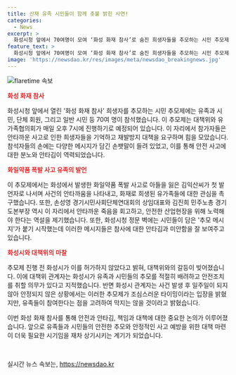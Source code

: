 ```yaml
---
title: 산재 유족 시민들이 함께 촛불 밝힌 사연!
categories:
  - News
excerpt: >
  화성시청 앞에서 70여명이 모여 ‘화성 화재 참사’로 숨진 희생자들을 추모하는 시민 추모제가 열렸다. 아리셀 리튬전지 공장 화재 사고로 희생된 유족과 시민들은 안타까운 죽음에 대한 진실과 안전 대책을 촉구했다. 이에 앞서 화성시는 추모제를 허가하지 않겠다고 밝히며 대책위와 충돌을 빚었지만, 시민들과 유족들의 안전한 추모를 위해 관심을 기울일 것을 약속했다. 해당 사고로부터의 교훈을 통해 안전한 산업현장과 인권 보호에 대한 인식을 공론화할 필요가 있다. (총 단어 수: 148)
feature_text: >
  화성시청 앞에서 70여명이 모여 ‘화성 화재 참사’로 숨진 희생자들을 추모하는 시민 추모제가 열렸다. 아리셀 리튬전지 공장 화재 사고로 희생된 유족과 시민들은 안타까운 죽음에 대한 진실과 안전 대책을 촉구했다. 이에 앞서 화성시는 추모제를 허가하지 않겠다고 밝히며 대책위와 충돌을 빚었지만, 시민들과 유족들의 안전한 추모를 위해 관심을 기울일 것을 약속했다. 해당 사고로부터의 교훈을 통해 안전한 산업현장과 인권 보호에 대한 인식을 공론화할 필요가 있다. (총 단어 수: 148)
image: 'https://newsdao.kr/res/images/meta/newsdao_breakingnews.jpg'
---
```


<p><img src="https://newsdao.kr/res/images/meta/newsdao_breakingnews.jpg" alt="flaretime 속보" /></p>

<p><b><span style="color: #ee2323;">화성 화재 참사</span></b></p>

<p>화성시청 앞에서 열린 '화성 화재 참사' 희생자를 추모하는 시민 추모제에는 유족과 시민, 단체 회원, 그리고 일반 시민 등 70여 명이 참석했습니다. 이 추모제는 대책위와 유가족협의회가 매일 오후 7시에 진행하기로 예정되어 있습니다. 이 자리에서 참가자들은 안타까운 사고로 인한 희생자들을 기억하고 재발방지 대책을 요구하며 힘을 모았습니다. 참석자들의 손에는 다양한 메시지가 담긴 손팻말이 들려 있었고, 이를 통해 안전 사고에 대한 분노와 안타김이 역력되었습니다.</p>

<p><b><span style="color: #ee2323;">화일약품 폭발 사고 유족의 발언</span></b></p>

<p>이 추모제에서는 화성에서 발생한 화일약품 폭발 사고로 아들을 잃은 김익산씨가 첫 발언자로 나서며 사건의 안타까움을 나타내고, 화재로 희생된 유가족들에 대한 관심을 촉구했습니다. 또한, 손성영 경기시민사회단체연대회의 상임대표와 김진희 민주노총 경기도본부장 역시 이 자리에서 안타까운 죽음을 회고하고, 안전한 산업현장을 위해 노력해야 한다는 역설을 제기했습니다. 또한, 화성시청 정문 벽에는 시민들이 담은 '추모 메시지'가 붙기 시작했는데 이러한 메시지들은 참사에 대한 안타김과 미안함을 잘 보여주고 있습니다.</p>

<p><b><span style="color: #ee2323;">화성시와 대책위의 마찰</span></b></p>

<p>추모제 진행 전 화성시가 이를 허가하지 않았다고 밝혀, 대책위와의 갈등이 빚어졌습니다. 이에 대책위 관계자는 화성시가 유족과 시민들의 추모를 적절히 배려하고 안전조치를 취할 의무가 있다고 지적했습니다. 반면 화성시 관계자는 사건 발생 후 일주일이 되지 않아 안정되지 않은 상황에서는 이러한 추모제가 조심스러운 타이밍이라는 입장을 밝혔지만, 유족들이 참여한다는 점을 고려하여 막지는 않을 것이라고 밝혔습니다.</p>

<p>이번 화성 화재 참사를 통해 안전과 안타김, 책임과 대책에 대한 중요한 논의가 이루어졌습니다. 앞으로 유족들과 시민들의 안전한 추모와 안정적인 사고 예방을 위한 대책 마련이 더욱 필요한 시기임을 재차 상기시키는 계기가 되었습니다.</p>

<p data-ke-size="size16">&nbsp;</p>
실시간 뉴스 속보는, <a href="https://newsdao.kr" rel="dofollow">https://newsdao.kr</a>


